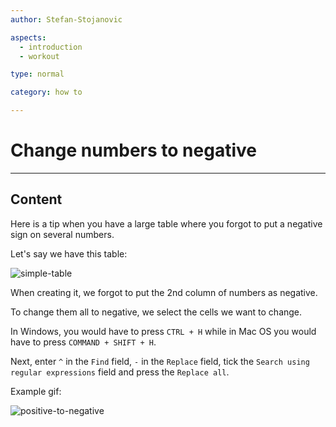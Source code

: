 ```yaml
---
author: Stefan-Stojanovic

aspects:
  - introduction
  - workout

type: normal

category: how to

---
```


# Change numbers to negative

---
## Content

Here is a tip when you have a large table where you forgot to put a negative sign on several numbers.

Let's say we have this table:

![simple-table](https://img.enkipro.com/c9510da2fb937ddd1256fedc0107cbea.png)

When creating it, we forgot to put the 2nd column of numbers as negative.

To change them all to negative, we select the cells we want to change.

In Windows, you would have to press `CTRL + H` while in Mac OS you would have to press `COMMAND + SHIFT + H`.

Next, enter `^` in the `Find` field, `-` in the `Replace` field, tick the `Search using regular expressions` field and press the `Replace all`.

Example gif:

![positive-to-negative](https://img.enkipro.com/1ceb17023d06850b1e71cf34abe3fac7.gif)
